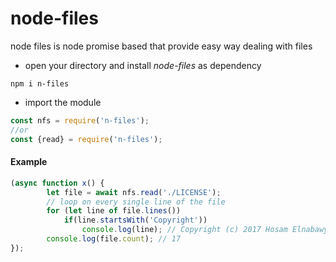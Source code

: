 # node-files

node files is node promise based that provide  easy way dealing with files 


* open your directory and install *node-files* as dependency
```
npm i n-files
```
* import the module
```js
const nfs = require('n-files');
//or 
const {read} = require('n-files');
```
#### Example

```js
(async function x() {
        let file = await nfs.read('./LICENSE');
        // loop on every single line of the file 
        for (let line of file.lines())
            if(line.startsWith('Copyright')) 
                console.log(line); // Copyright (c) 2017 Hosam Elnabawy
        console.log(file.count); // 17
});

```